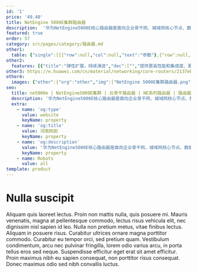 ```yaml
---
id: '1'
price: '49.40'
title: NetEngine 5000E集群路由器
description:  '华为NetEngine5000E核心路由器是面向企业骨干网、城域网核心节点、数据中心互联节点和国际网关等推出的核心路由器产品，具有大容量、高可靠、绿色、智能等特点，支持单框、背靠背和多框集群模式，实现按需扩展，帮助企业用户轻松应对互联网流量快速增长和未来业务发展。'
featured: true
order: 57
category: src/pages/category/路由器.md
other1: 
  table: {"single":[[{"row":null,"col":null,"text":"参数"},{"row":null,"col":null,"text":"NetEngine 5000E-20"},{"row":null,"col":null,"text":"NetEngine 5000E集群"}],[{"row":null,"col":null,"text":"外形尺寸（高*宽*深）"},{"row":null,"col":null,"text":"2200mm*600mm*1000mm"},{"row":null,"col":null,"text":"1955mm*442mm*850mm\n（中央交换框）"}],[{"row":null,"col":null,"text":"交换容量"},{"row":null,"col":null,"text":"263.13T"},{"row":null,"col":null,"text":"2105.04T"}],[{"row":null,"col":null,"text":"转发容量"},{"row":null,"col":null,"text":"48000 Mpps"},{"row":null,"col":null,"text":"384000 Mpps"}],[{"row":null,"col":null,"text":"主控\n槽位数"},{"row":null,"col":null,"text":"2"},{"row":null,"col":null,"text":"4"}],[{"row":null,"col":null,"text":"交换网板槽位数"},{"row":null,"col":null,"text":"8"},{"row":null,"col":null,"text":"32"}],[{"row":null,"col":null,"text":"接口板槽位数"},{"row":null,"col":null,"text":"20"},{"row":null,"col":null,"text":"160"}],[{"row":null,"col":null,"text":"端口容量"},{"row":null,"col":null,"text":"320个100GE端口\n1440个10GE端口"},{"row":null,"col":null,"text":"2560个100GE 端口\n11520个10GE 端口"}],[{"row":null,"col":null,"text":"接口类型"},{"row":null,"col":"2","text":"以太接口：GE、10GE、100GE\nOTN 接口：100G OTN"}]]}
other2:
  features: [{"title":"弹性扩展，持续演进","dec":["","提供更高性能和集成度、更低功耗的1.6T线卡，交换容量可达2105.04T；在业务不中断的情况下引入新的线卡框，支撑集群系统从 2+2 按需平滑扩容至 2+8；支持与前一代平台组成混合集群，保护客户既有投资",""]},{"title":"智能开放，构建全面可编程弹性网络","dec":["","基于软件定义网络（Software Defined Network，SDN）架构，支持全新的骨干网智能业务调优技术，可平滑满足企业SDN时代的网络需求，进一步支持网络虚拟化，支撑云时代应用的网络高效运营和发展",""]},{"title":"全方位的可靠设计，打造高品质网络","dec":["","从系统结构、硬件系统、软件系统三个维度确保高可靠性，保证系统可靠运行；提供IGP快速收敛、IP/LDP/TE/VLL快速重路由、BFD链路快速检测、TRUNK跨单板链路捆绑等保护机制，有效保证业务可靠运行",""]}]
other3: https://e.huawei.com/cn/material/networking/core-routers/2137eb014b0041ecb8e9d293cfcb6375
other4:
  images: {"other":{"org":"other","img":["NetEngine 5000E集群路由器.png"]}}
seo:
  title: ne5000e | NetEngine5000E集群 | 云骨干路由器 | NE系列路由器 | 路由器 | 企业网络
  description: '华为NetEngine5000E核心路由器是面向企业骨干网、城域网核心节点、数据中心互联节点和国际网关等推出的核心路由器产品，具有大容量、高可靠、绿色、智能等特点，支持单框、背靠背和多框集群模式，实现按需扩展，帮助企业用户轻松应对互联网流量快速增长和未来业务发展。'
  extra:
    - name: 'og:type'
      value: website
      keyName: property
    - name: 'og:title'
      value: 河南网田
      keyName: property
    - name: 'og:description'
      value: '华为NetEngine5000E核心路由器是面向企业骨干网、城域网核心节点、数据中心互联节点和国际网关等推出的核心路由器产品，具有大容量、高可靠、绿色、智能等特点，支持单框、背靠背和多框集群模式，实现按需扩展，帮助企业用户轻松应对互联网流量快速增长和未来业务发展。'
      keyName: property
    - name: Robots
      value: all
template: product
---
```


# Nulla suscipit

Aliquam quis laoreet lectus. Proin non mattis nulla, quis posuere mi. Mauris venenatis, magna at pellentesque commodo, lectus risus vehicula elit, nec dignissim nisl sapien id leo. Nulla non pretium metus, vitae finibus lectus. Aliquam in posuere risus. Curabitur ultrices ornare magna porttitor commodo. Curabitur eu tempor orci, sed pretium quam. Vestibulum condimentum, arcu nec pulvinar fringilla, lorem odio varius arcu, in porta tellus eros sed neque. Suspendisse efficitur eget erat sit amet efficitur. Proin maximus nibh eu sapien consequat, non porttitor risus consequat. Donec maximus odio sed nibh convallis luctus.